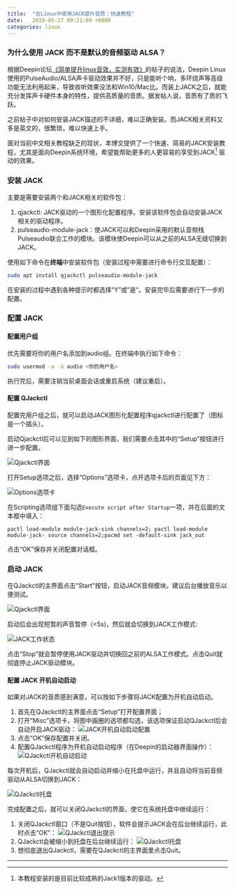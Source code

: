 ```yaml
---
title:  "在Linux中使用JACK提升音质：快速教程"
date:   2018-05-27 09:21:00 +0800
categories: linux 
---
```


### 为什么使用 JACK 而不是默认的音频驱动 ALSA？

根据Deepin论坛[《简单提升linux音效，实测有效》](https://bbs.deepin.org/forum.php?mod=viewthread&tid=137002)的帖子的说法，Deepin Linux使用的PulseAudio/ALSA声卡驱动效果并不好，只是能听个响，多环绕声等高级功能无法利用起来，导致收听效果没法和Win10/Mac比。而装上JACK之后，就能充分发挥声卡硬件本身的特性，提供高质量的音质。据发帖人说，音质有了质的飞跃。

之前帖子中对如何安装JACK描述的不详细，难以正确安装。而JACK相关资料又多是英文的，很繁琐，难以快速上手。

面对当前中文相关教程缺乏的现状，本博文提供了一个快速、简易的JACK安装教程，尤其是面向Deepin系统环境，希望能帮助更多的人更容易的享受到JACK[^1] 驱动的效果。

[^1]: 本教程安装的是目前比较成熟的Jack1版本的驱动。

### 安装 JACK

主要是需要安装两个和JACK相关的软件包：
1. qjackctl: JACK驱动的一个图形化配置程序。安装该软件包会自动安装JACK相关的驱动程序。
2. pulseaudio-module-jack：使JACK可以和Deepin采用的默认音频栈Pulseaudio联合工作的模块。该模块使Deepin可以从之前的ALSA无缝切换到JACK。

使用如下命令在**终端**中安装软件包（安装过程中需要进行命令行交互配置）：

```bash
sudo apt install qjackctl pulseaudio-module-jack
```

在安装的过程中遇到各种提示时都选择“Y”或”是“。安装完毕后需要进行下一步的配置。

### 配置 JACK

#### 配置用户组

优先需要将你的用户名添加到audio组。在终端中执行如下命令：

```bash
sudo usermod -a -G audio <你的用户名>
```

执行完后，需要注销当前桌面会话或重启系统（建议重启）。

#### 配置 QJackctl

配置完用户组之后，就可以启动JACK图形化配置程序qjackctl进行配置了（图标是一个插头）。

启动Qjackctl后可以见到如下的图形界面，我们需要点击其中的“Setup”按钮进行进一步配置。

![Qjackctl界面](/img/deepin-jack-install/qjackctl-ui.png)

打开Setup选项之后，选择“Options”选项卡，点开选项卡后的页面见下方：

![Options选项卡](/img/deepin-jack-install/options.png)

在Scripting选项组下面勾选`Execute script after Startup`一项，并在后面的文本框中填入：

```
pactl load-module module-jack-sink channels=2; pactl load-module module-jack- source channels=2;pacmd set -default-sink jack_out
```

点击“OK”保存并关闭配置对话框。

### 启动 JACK

在QJackctl的主界面点击"Start"按钮，启动JACK音频模块。建议后台播放音乐以便测试。

![Qjackctl界面](/img/deepin-jack-install/qjackctl-ui.png)

启动后会出现短暂的声音暂停（<5s)，然后就会切换到JACK工作模式:

![JACK工作状态](/img/deepin-jack-install/jack-working.png)

点击“Stop”就会暂停使用JACK驱动并切换回之前的ALSA工作模式。点击Quit就彻底停止JACK驱动模块。

#### 配置 JACK 开机自动启动

如果对JACK的音质感到满意，可以按如下步骤将JACK配置为开机自动启动。

1. 首先在QJackctl的主界面点击“Setup”打开配置界面；
2. 打开“Misc”选项卡，将图中画圈的选项都勾选，该选项保证启动QJackctl后会自动开启JACK驱动：
    ![JACK开机自动启动配置](/img/deepin-jack-install/configure-jack-autostart.png)
3. 点击“OK”保存配置并关闭。
4. 配置QJackctl程序为开机自动启动程序（在Deepin的启动器界面操作）：
    ![QJackctl开机自动启动](/img/deepin-jack-install/autostart-qjackctl.png)

每次开机后，QJackctl就会自动启动并缩小在托盘中运行，并且自动将当前音频驱动从ALSA切换到JACK：

![QJackctl托盘](/img/deepin-jack-install/tray-icon.png)

完成配置之后，就可以关闭QJackctl的界面，使它在系统托盘中继续运行：

1. 关闭QJackctl窗口（不是Quit按钮），软件会提示JACK会在后台继续运行，此时点击“OK”：
    ![QJackctl退出提示](/img/deepin-jack-install/close-qjackctl.png)
2. QJackctl会被缩小到托盘在后台继续运行：
    ![QJackctl托盘](/img/deepin-jack-install/tray-icon.png)
3. 想彻底退出QJackctl，需要在QJackctl的主界面里点击Quit。

---







